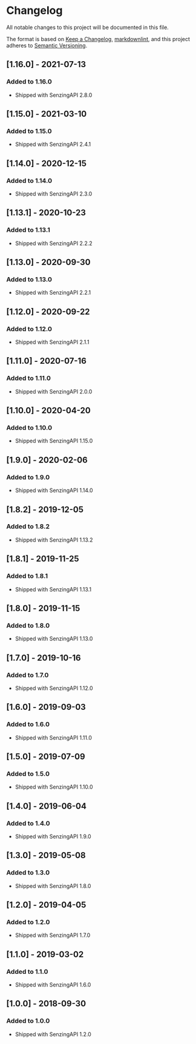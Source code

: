 # Changelog

All notable changes to this project will be documented in this file.

The format is based on [Keep a Changelog](https://keepachangelog.com/en/1.0.0/),
[markdownlint](https://dlaa.me/markdownlint/),
and this project adheres to [Semantic Versioning](https://semver.org/spec/v2.0.0.html).

## [1.16.0] - 2021-07-13

### Added to 1.16.0

- Shipped with SenzingAPI 2.8.0

## [1.15.0] - 2021-03-10

### Added to 1.15.0

- Shipped with SenzingAPI 2.4.1

## [1.14.0] - 2020-12-15

### Added to 1.14.0

- Shipped with SenzingAPI 2.3.0

## [1.13.1] - 2020-10-23

### Added to 1.13.1

- Shipped with SenzingAPI 2.2.2

## [1.13.0] - 2020-09-30

### Added to 1.13.0

- Shipped with SenzingAPI 2.2.1

## [1.12.0] - 2020-09-22

### Added to 1.12.0

- Shipped with SenzingAPI 2.1.1

## [1.11.0] - 2020-07-16

### Added to 1.11.0

- Shipped with SenzingAPI 2.0.0

## [1.10.0] - 2020-04-20

### Added to 1.10.0

- Shipped with SenzingAPI 1.15.0

## [1.9.0] - 2020-02-06

### Added to 1.9.0

- Shipped with SenzingAPI 1.14.0

## [1.8.2] - 2019-12-05

### Added to 1.8.2

- Shipped with SenzingAPI 1.13.2

## [1.8.1] - 2019-11-25

### Added to 1.8.1

- Shipped with SenzingAPI 1.13.1

## [1.8.0] - 2019-11-15

### Added to 1.8.0

- Shipped with SenzingAPI 1.13.0

## [1.7.0] - 2019-10-16

### Added to 1.7.0

- Shipped with SenzingAPI 1.12.0

## [1.6.0] - 2019-09-03

### Added to 1.6.0

- Shipped with SenzingAPI 1.11.0

## [1.5.0] - 2019-07-09

### Added to 1.5.0

- Shipped with SenzingAPI 1.10.0

## [1.4.0] - 2019-06-04

### Added to 1.4.0

- Shipped with SenzingAPI 1.9.0

## [1.3.0] - 2019-05-08

### Added to 1.3.0

- Shipped with SenzingAPI 1.8.0

## [1.2.0] - 2019-04-05

### Added to 1.2.0

- Shipped with SenzingAPI 1.7.0

## [1.1.0] - 2019-03-02

### Added to 1.1.0

- Shipped with SenzingAPI 1.6.0

## [1.0.0] - 2018-09-30

### Added to 1.0.0

- Shipped with SenzingAPI 1.2.0
